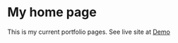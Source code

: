 # My home page 
This is my current portfolio pages. See live site at [Demo](https://master-rizz.lol)


